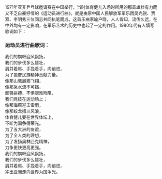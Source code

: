 

1971年亚非乒乓球邀请赛在中国举行，当时体育健儿入场时所用的那首雄壮有力而又不乏自豪抒情的《运动员进行曲》，就是由原中国人民解放军军乐团吴光锐、贾双、李明秀三位同志共同执笔而成，这首乐曲家喻户晓，人人皆知，流传久远，在中外均有一定影响，在军乐艺术的历史中也起了一定的作用。1980年代有人填写歌词如下：

### 运动员进行曲歌词：

我们的旗帜迎风飘扬，  
我们的步伐多么雄壮，  
肩并着肩、手挽着手，向前进，  
为了振奋民族精神贡献力量。  
像那山鹰展翅飞翔，  
像那急水流不可挡，  
顽强拼搏、不惧艰难险阻，  
我们竞技在运动场上；  
像那海燕迎击雷雨，  
像那蛟龙搏斗风浪，  
体育健儿要在世界体坛上，  
不断为国争得荣光。  
为了五大洲的友谊，  
为了全人类的理想，  
为了发扬奥林匹克精神，  
力争更快更高更强。  
我们的旗帜迎风飘扬，  
我们的步伐多么雄壮，  
肩并着肩、手挽着手，向前进，  
冲出亚洲走向世界为国争光。

